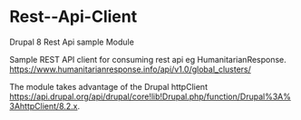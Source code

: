 # Rest--Api-Client
Drupal 8 Rest Api sample Module

Sample REST API client for consuming rest api eg HumanitarianResponse. https://www.humanitarianresponse.info/api/v1.0/global_clusters/

The module takes advantage of the 
Drupal httpClient https://api.drupal.org/api/drupal/core!lib!Drupal.php/function/Drupal%3A%3AhttpClient/8.2.x.
